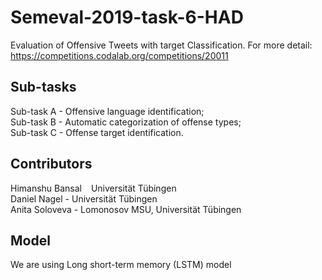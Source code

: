# Semeval-2019-task-6-HAD
Evaluation of Offensive Tweets with target Classification. For more detail: https://competitions.codalab.org/competitions/20011

## Sub-tasks

Sub-task A - Offensive language identification;  <br/>
Sub-task B - Automatic categorization of offense types; <br/>
Sub-task C - Offense target identification.  <br/>

## Contributors 
Himanshu Bansal &ensp; Universität Tübingen <br/>
Daniel Nagel -  Universität Tübingen <br/>
Anita Soloveva -  Lomonosov MSU, Universität Tübingen <br/>

## Model

We are using Long short-term memory (LSTM) model


